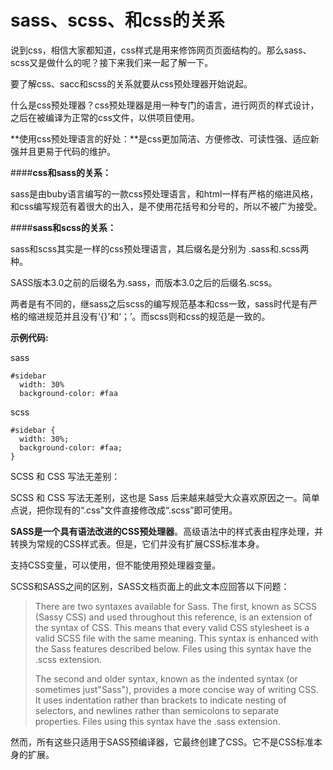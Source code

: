 # sass、scss、和css的关系

说到css，相信大家都知道，css样式是用来修饰网页页面结构的。那么sass、scss又是做什么的呢？接下来我们来一起了解一下。

要了解css、sacc和scss的关系就要从css预处理器开始说起。

什么是css预处理器？css预处理器是用一种专门的语言，进行网页的样式设计，之后在被编译为正常的css文件，以供项目使用。

**使用css预处理语言的好处：**是css更加简洁、方便修改、可读性强、适应新强并且更易于代码的维护。

####**css和sass的关系：**

sass是由buby语言编写的一款css预处理语言，和html一样有严格的缩进风格，和css编写规范有着很大的出入，是不使用花括号和分号的，所以不被广为接受。

####**sass和scss的关系：**

sass和scss其实是一样的css预处理语言，其后缀名是分别为 .sass和.scss两种。

SASS版本3.0之前的后缀名为.sass，而版本3.0之后的后缀名.scss。

两者是有不同的，继sass之后scss的编写规范基本和css一致，sass时代是有严格的缩进规范并且没有‘{}’和‘；’。而scss则和css的规范是一致的。

**示例代码:**

sass

```text
#sidebar
  width: 30%
  background-color: #faa
```

scss

```text
#sidebar {
  width: 30%;
  background-color: #faa;
}
```

SCSS 和 CSS 写法无差别：

SCSS 和 CSS 写法无差别，这也是 Sass 后来越来越受大众喜欢原因之一。简单点说，把你现有的“.css”文件直接修改成“.scss”即可使用。



**SASS是一个具有语法改进的CSS预处理器**。高级语法中的样式表由程序处理，并转换为常规的CSS样式表。但是，它们并没有扩展CSS标准本身。

支持CSS变量，可以使用，但不能使用预处理器变量。

SCSS和SASS之间的区别，SASS文档页面上的此文本应回答以下问题：

> There are two syntaxes available for Sass. The first, known as SCSS (Sassy CSS) and used throughout this reference, is an extension of the syntax of CSS. This means that every valid CSS stylesheet is a valid SCSS file with the same meaning. This syntax is enhanced with the Sass features described below. Files using this syntax have the .scss extension.
>
> The second and older syntax, known as the indented syntax (or sometimes just"Sass"), provides a more concise way of writing CSS. It uses indentation rather than brackets to indicate nesting of selectors, and newlines rather than semicolons to separate properties. Files using this syntax have the .sass extension.

然而，所有这些只适用于SASS预编译器，它最终创建了CSS。它不是CSS标准本身的扩展。



